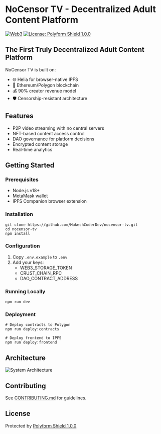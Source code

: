 # NoCensor TV - Decentralized Adult Content Platform

[![Web3](https://img.shields.io/badge/Web3-Pure_Decentralization-brightgreen)](https://nocensor.tv)
[![License: Polyform Shield 1.0.0](https://img.shields.io/badge/License-Polyform_Shield_1.0.0-blue.svg)](https://polyformproject.org/licenses/shield/1.0.0/)

## The First Truly Decentralized Adult Content Platform

NoCensor TV is built on:
- 🌐 Helia for browser-native IPFS
- 🔗 Ethereum/Polygon blockchain
- 💰 90% creator revenue model
- 🛡️ Censorship-resistant architecture

## Features
- P2P video streaming with no central servers
- NFT-based content access control
- DAO governance for platform decisions
- Encrypted content storage
- Real-time analytics

## Getting Started

### Prerequisites
- Node.js v18+
- MetaMask wallet
- IPFS Companion browser extension

### Installation
```
git clone https://github.com/MukeshCoderDev/nocensor-tv.git
cd nocensor-tv
npm install
```

### Configuration
1. Copy `.env.example` to `.env`
2. Add your keys:
   - WEB3_STORAGE_TOKEN
   - CRUST_CHAIN_RPC
   - DAO_CONTRACT_ADDRESS

### Running Locally
```
npm run dev
```

### Deployment
```
# Deploy contracts to Polygon
npm run deploy:contracts

# Deploy frontend to IPFS
npm run deploy:frontend
```

## Architecture
![System Architecture](docs/architecture.png)

## Contributing
See [CONTRIBUTING.md](CONTRIBUTING.md) for guidelines.

## License
Protected by [Polyform Shield 1.0.0](https://polyformproject.org/licenses/shield/1.0.0/)
